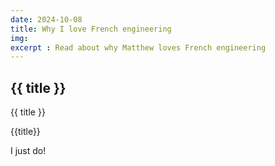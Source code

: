 ```yaml
---
date: 2024-10-08
title: Why I love French engineering
img: 
excerpt : Read about why Matthew loves French engineering
---
```

## {{ title }}

{{ title }}

{{title}}

I just do!
